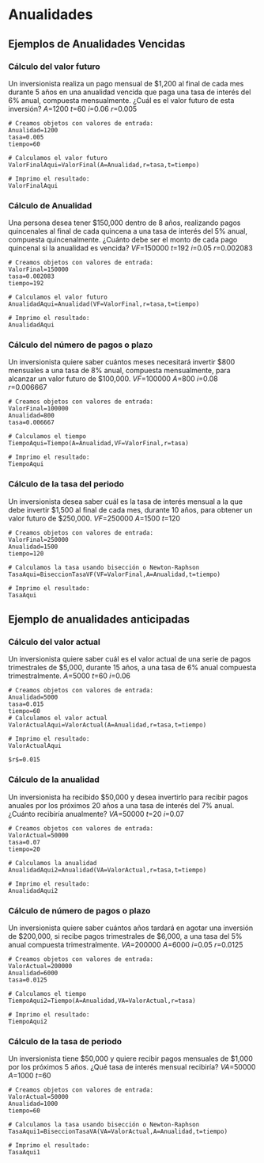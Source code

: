 # Anualidades
## Ejemplos de Anualidades Vencidas

### Cálculo del valor futuro
Un inversionista realiza un pago mensual de $1,200 al final de cada mes durante 5 años en una anualidad vencida que paga una tasa de interés del 6% anual, compuesta mensualmente. ¿Cuál es el valor futuro de esta inversión?
$A$=1200
$t$=60
$i$=0.06
$r$=0.005
```{r}
# Creamos objetos con valores de entrada:
Anualidad=1200
tasa=0.005
tiempo=60

# Calculamos el valor futuro
ValorFinalAqui=ValorFinal(A=Anualidad,r=tasa,t=tiempo)

# Imprimo el resultado:
ValorFinalAqui
```

### Cálculo de Anualidad
Una persona desea tener $150,000 dentro de 8 años, realizando pagos quincenales al final de cada quincena a una tasa de interés del 5% anual, compuesta quincenalmente. ¿Cuánto debe ser el monto de cada pago quincenal si la anualidad es vencida?
$VF$=150000
$t$=192
$i$=0.05
$r$=0.002083
```{r}
# Creamos objetos con valores de entrada:
ValorFinal=150000
tasa=0.002083
tiempo=192

# Calculamos el valor futuro
AnualidadAqui=Anualidad(VF=ValorFinal,r=tasa,t=tiempo)

# Imprimo el resultado:
AnualidadAqui
```
### Cálculo del número de pagos o plazo
Un inversionista quiere saber cuántos meses necesitará invertir $800 mensuales a una tasa de 8% anual, compuesta mensualmente, para alcanzar un valor futuro de $100,000. 
$VF$=100000
$A$=800
$i$=0.08
$r$=0.006667
```{r}
# Creamos objetos con valores de entrada:
ValorFinal=100000
Anualidad=800
tasa=0.006667

# Calculamos el tiempo
TiempoAqui=Tiempo(A=Anualidad,VF=ValorFinal,r=tasa)

# Imprimo el resultado:
TiempoAqui
```
### Cálculo de la tasa del periodo
Un inversionista desea saber cuál es la tasa de interés mensual a la que debe invertir $1,500 al final de cada mes, durante 10 años, para obtener un valor futuro de $250,000. 
$VF$=250000
$A$=1500
$t$=120
```{r}
# Creamos objetos con valores de entrada:
ValorFinal=250000
Anualidad=1500
tiempo=120

# Calculamos la tasa usando bisección o Newton-Raphson
TasaAqui=BiseccionTasaVF(VF=ValorFinal,A=Anualidad,t=tiempo)

# Imprimo el resultado:
TasaAqui
```
## Ejemplo de anualidades anticipadas
### Cálculo del valor actual
Un inversionista quiere saber cuál es el valor actual de una serie de pagos trimestrales de $5,000, durante 15 años, a una tasa de 6% anual compuesta trimestralmente. 
$A$=5000
$t$=60
$i$=0.06
```{r}
# Creamos objetos con valores de entrada:
Anualidad=5000
tasa=0.015
tiempo=60
# Calculamos el valor actual
ValorActualAqui=ValorActual(A=Anualidad,r=tasa,t=tiempo)

# Imprimo el resultado:
ValorActualAqui

$r$=0.015
```
### Cálculo de la anualidad
Un inversionista ha recibido $50,000 y desea invertirlo para recibir pagos anuales por los próximos 20 años a una tasa de interés del 7% anual. ¿Cuánto recibiría anualmente? 
$VA$=50000
$t$=20
$i$=0.07
```{r}
# Creamos objetos con valores de entrada:
ValorActual=50000
tasa=0.07
tiempo=20

# Calculamos la anualidad
AnualidadAqui2=Anualidad(VA=ValorActual,r=tasa,t=tiempo)

# Imprimo el resultado:
AnualidadAqui2

```
### Cálculo de número de pagos o plazo
Un inversionista quiere saber cuántos años tardará en agotar una inversión de $200,000, si recibe pagos trimestrales de $6,000, a una tasa del 5% anual compuesta trimestralmente. 
$VA$=200000
$A$=6000
$i$=0.05
$r$=0.0125
```{r}
# Creamos objetos con valores de entrada:
ValorActual=200000
Anualidad=6000
tasa=0.0125

# Calculamos el tiempo
TiempoAqui2=Tiempo(A=Anualidad,VA=ValorActual,r=tasa)

# Imprimo el resultado:
TiempoAqui2

```


### Cálculo de la tasa de periodo
Un inversionista tiene $50,000 y quiere recibir pagos mensuales de $1,000 por los próximos 5 años. ¿Qué tasa de interés mensual recibiría? 
$VA$=50000
$A$=1000
$t$=60
```{r}
# Creamos objetos con valores de entrada:
ValorActual=50000
Anualidad=1000
tiempo=60

# Calculamos la tasa usando bisección o Newton-Raphson
TasaAqui1=BiseccionTasaVA(VA=ValorActual,A=Anualidad,t=tiempo)

# Imprimo el resultado:
TasaAqui1
```
